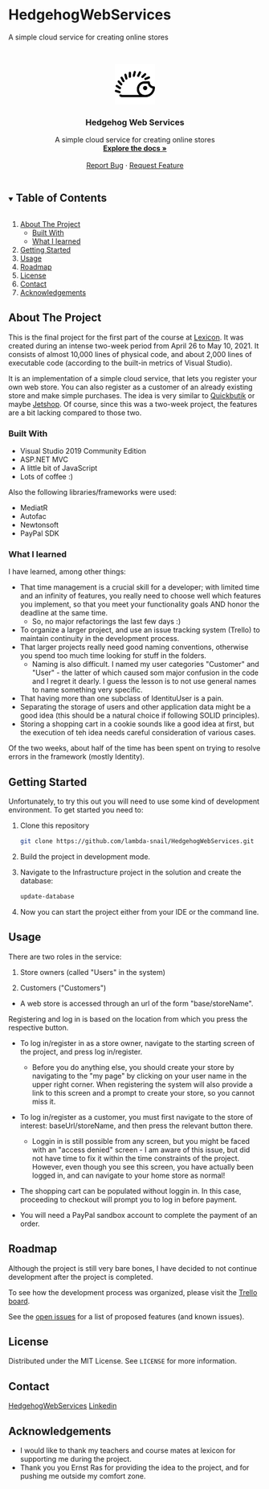 # HedgehogWebServices

A simple cloud service for creating online stores

<!--
*** Thanks for checking out the Best-README-Template. If you have a suggestion
*** that would make this better, please fork the repo and create a pull request
*** or simply open an issue with the tag "enhancement".
*** Thanks again! Now go create something AMAZING! :D
***
***
***
*** To avoid retyping too much info. Do a search and replace for the following:
*** github_username, repo_name, twitter_handle, email, project_title, project_description
-->


<!-- PROJECT LOGO -->
<br />
<p align="center">
  <a href="https://github.com/lambda-snail/HedgehogWebServices">
    <img src="https://github.com/lambda-snail/HedgehogWebServices/blob/stable/Hedgehog.UI/wwwroot/media/hedgehog-svgrepo-com.svg" alt="Logo" width="80" height="80">
  </a>

  <h3 align="center">Hedgehog Web Services</h3>

  <p align="center">
    A simple cloud service for creating online stores
    <br />
    <a href="https://github.com/lambda-snail/HedgehogWebServices"><strong>Explore the docs »</strong></a>
    <br />
    <br />
    <a href="https://github.com/lambda-snail/HedgehogWebServices/issues">Report Bug</a>
    ·
    <a href="https://github.com/lambda-snail/HedgehogWebServices/issues">Request Feature</a>
  </p>
</p>



<!-- TABLE OF CONTENTS -->
<details open="open">
  <summary><h2 style="display: inline-block">Table of Contents</h2></summary>
  <ol>
    <li>
      <a href="#about-the-project">About The Project</a>
      <ul>
        <li><a href="#built-with">Built With</a></li>
        <li><a href="#what-i-learned">What I learned</a></li>
      </ul>
    </li>
    <li>
      <a href="#getting-started">Getting Started</a>
    </li>
    <li><a href="#usage">Usage</a></li>
    <li><a href="#roadmap">Roadmap</a></li>
    <li><a href="#license">License</a></li>
    <li><a href="#contact">Contact</a></li>
    <li><a href="#acknowledgements">Acknowledgements</a></li>
  </ol>
</details>



<!-- ABOUT THE PROJECT -->
## About The Project

This is the final project for the first part of the course at [Lexicon](https://www.lexicon.se/Businesscenters/Lexicon-Malmo/). It was created during an intense two-week period from April 26 to May 10, 2021. It consists of almost 10,000 lines of physical code, and about 2,000 lines of executable code (according to the built-in metrics of Visual Studio).

It is an implementation of a simple cloud service, that lets you register your own web store. You can also register as a customer of an already existing store and make simple purchases. The idea is very similar to [Quickbutik](https://quickbutik.com/sv) or maybe [Jetshop](https://www.jetshop.io/). Of course, since this was a two-week project, the features are a bit lacking compared to those two.

### Built With

* Visual Studio 2019 Community Edition
* ASP.NET MVC
* A little bit of JavaScript
* Lots of coffee :)

Also the following libraries/frameworks were used:

* MediatR
* Autofac
* Newtonsoft
* PayPal SDK

### What I learned

I have learned, among other things:

* That time management is a crucial skill for a developer; with limited time and an infinity of features, you really need to choose well which features you implement, so that you meet your functionality goals AND honor the deadline at the same time.
  * So, no major refactorings the last few days :)
* To organize a larger project, and use an issue tracking system (Trello) to maintain continuity in the development process.
* That larger projects really need good naming conventions, otherwise you spend too much time looking for stuff in the folders.
  * Naming is also difficult. I named my user categories "Customer" and "User" - the latter of which caused som major confusion in the code and I regret it dearly. I guess the lesson is to not use general names to name something very specific.
* That having more than one subclass of IdentituUser is a pain.
* Separating the storage of users and other application data might be a good idea (this should be a natural choice if following SOLID principles).
* Storing a shopping cart in a cookie sounds like a good idea at first, but the execution of teh idea needs careful consideration of various cases.


Of the two weeks, about half of the time has been spent on trying to resolve errors in the framework (mostly Identity).

<!-- GETTING STARTED -->
## Getting Started

Unfortunately, to try this out you will need to use some kind of development environment. To get started you need to:

1. Clone this repository
    ```sh
    git clone https://github.com/lambda-snail/HedgehogWebServices.git
    ```

2. Build the project in development mode.

3. Navigate to the Infrastructure project in the solution and create the database:
    ```sh
    update-database
    ```
4. Now you can start the project either from your IDE or the command line.


<!-- USAGE EXAMPLES -->
## Usage

There are two roles in the service:

1. Store owners (called "Users" in the system)

2. Customers ("Customers")

* A web store is accessed through an url of the form "base/storeName".

Registering and log in is based on the location from which you press the respective button.

* To log in/register in as a store owner, navigate to the starting screen of the project, and press log in/register.

  * Before you do anything else, you should create your store by navigating to the "my page" by clicking on your user name in the upper right corner. When registering the system will also provide a link to this screen and a prompt to create your store, so you cannot miss it.

* To log in/register as a customer, you must first navigate to the store of interest: baseUrl/storeName, and then press the relevant button there.

  * Loggin in is still possible from any screen, but you might be faced with an "access denied" screen - I am aware of this issue, but did not have time to fix it within the time constraints of the project. However, even though you see this screen, you have actually been logged in, and can navigate to your home store as normal!

* The shopping cart can be populated without loggin in. In this case, proceeding to checkout will prompt you to log in before payment.

* You will need a PayPal sandbox account to complete the payment of an order.

<!-- ROADMAP -->
## Roadmap

Although the project is still very bare bones, I have decided to not continue development after the project is completed.

To see how the development process was organized, please visit the [Trello board](https://trello.com/b/f00NL1fp/hedgehog-service-roadmap).

See the [open issues](https://github.com/github_username/repo_name/issues) for a list of proposed features (and known issues).


<!-- LICENSE -->
## License
Distributed under the MIT License. See `LICENSE` for more information.


<!-- CONTACT -->
## Contact

[HedgehogWebServices](https://github.com/lambda-snail/HedgehogWebServices)
[Linkedin](https://www.linkedin.com/in/niclas-blomberg-b7a05211a/) 

<!-- ACKNOWLEDGEMENTS -->
## Acknowledgements

* I would like to thank my teachers and course mates at lexicon for supporting me during the project.
* Thank you you Ernst Ras for providing the idea to the project, and for pushing me outside my comfort zone.
